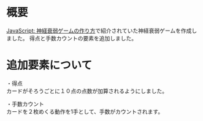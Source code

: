 # 概要  
[JavaScript: 神経衰弱ゲームの作り方](https://step-learn.com/article/javascript/157-trump-game.html)で紹介されていた神経衰弱ゲームを作成しました。
得点と手数カウントの要素を追加しました。

# 追加要素について  
・得点  
カードがそろうごとに１０点の点数が加算されるようにしました。  
  
・手数カウント  
カードを２枚めくる動作を1手として、手数がカウントされます。  
